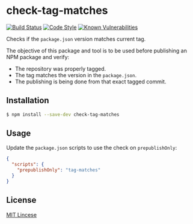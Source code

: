 # check-tag-matches

[![Build Status](https://travis-ci.org/autonomoussoftware/check-tag-matches.svg?branch=master)](https://travis-ci.org/autonomoussoftware/check-tag-matches)
[![Code Style](https://img.shields.io/badge/code%20style-bloq-0063a6.svg)](https://github.com/bloq/eslint-config-bloq)
[![Known Vulnerabilities](https://snyk.io/test/github/autonomoussoftware/check-tag-matches:package.json/badge.svg?targetFile=package.json)](https://snyk.io/test/github/autonomoussoftware/check-tag-matches:package.json?targetFile=package.json)

Checks if the `package.json` version matches current tag.

The objective of this package and tool is to be used before publishing an NPM package and verify:

- The repository was properly tagged.
- The tag matches the version in the `package.json`.
- The publishing is being done from that exact tagged commit.

## Installation

```bash
$ npm install --save-dev check-tag-matches
```

## Usage

Update the `package.json` scripts to use the check on `prepublishOnly`:

```json
{
  "scripts": {
    "prepublishOnly": "tag-matches"
  }
}
```

## License

[MIT Lincese](https://github.com/autonomoussoftware/check-tag-matches/blob/master/LICENSE)
